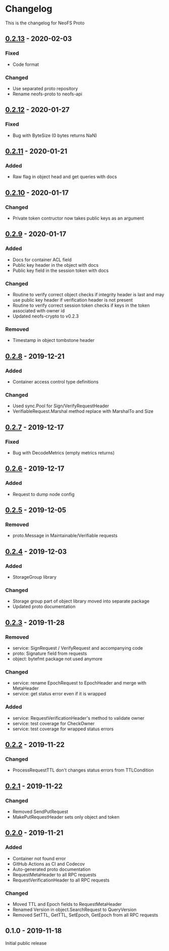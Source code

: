 # Changelog
This is the changelog for NeoFS Proto

## [0.2.13] - 2020-02-03

### Fixed
- Code format

### Changed
- Use separated proto repository
- Rename neofs-proto to neofs-api

## [0.2.12] - 2020-01-27

### Fixed
- Bug with ByteSize (0 bytes returns NaN)

## [0.2.11] - 2020-01-21

### Added
- Raw flag in object head and get queries with docs

## [0.2.10] - 2020-01-17

### Changed
- Private token contructor now takes public keys as an argument

## [0.2.9] - 2020-01-17

### Added
- Docs for container ACL field
- Public key header in the object with docs
- Public key field in the session token with docs

### Changed
- Routine to verify correct object checks if integrity header is last and
may use public key header if verification header is not present
- Routine to verify correct session token checks if keys in the token 
associated with owner id
- Updated neofs-crypto to v0.2.3

### Removed
- Timestamp in object tombstone header

## [0.2.8] - 2019-12-21

### Added
- Container access control type definitions

### Changed
- Used sync.Pool for Sign/VerifyRequestHeader
- VerifiableRequest.Marshal method replace with MarshalTo and Size

## [0.2.7] - 2019-12-17

### Fixed
- Bug with DecodeMetrics (empty metrics returns)

## [0.2.6] - 2019-12-17

### Added
- Request to dump node config

## [0.2.5] - 2019-12-05

### Removed
- proto.Message in Maintainable/Verifiable requests

## [0.2.4] - 2019-12-03

### Added
- StorageGroup library

### Changed
- Storage group part of object library moved into separate package
- Updated proto documentation

## [0.2.3] - 2019-11-28

### Removed
- service: SignRequest / VerifyRequest and accompanying code 
- proto: Signature field from requests
- object: bytefmt package not used anymore   

### Changed
- service: rename EpochRequest to EpochHeader and merge with MetaHeader
- service: get status error even if it is wrapped

### Added
- service: RequestVerificationHeader's method to validate owner
- service: test coverage for CheckOwner
- service: test coverage for wrapped status errors

## [0.2.2] - 2019-11-22

### Changed
- ProcessRequestTTL don't changes status errors from TTLCondition 

## [0.2.1] - 2019-11-22

### Changed
- Removed SendPutRequest
- MakePutRequestHeader sets only object and token 

## [0.2.0] - 2019-11-21

### Added
- Container not found error 
- GitHub Actions as CI and Codecov 
- Auto-generated proto documentation
- RequestMetaHeader to all RPC requests
- RequestVerificationHeader to all RPC requests

### Changed
- Moved TTL and Epoch fields to RequestMetaHeader
- Renamed Version in object.SearchRequest to QueryVersion
- Removed SetTTL, GetTTL, SetEpoch, GetEpoch from all RPC requests  

## 0.1.0 - 2019-11-18

Initial public release

[0.2.0]: https://github.com/nspcc-dev/neofs-api/compare/v0.1.0...v0.2.0
[0.2.1]: https://github.com/nspcc-dev/neofs-api/compare/v0.2.0...v0.2.1
[0.2.2]: https://github.com/nspcc-dev/neofs-api/compare/v0.2.1...v0.2.2
[0.2.3]: https://github.com/nspcc-dev/neofs-api/compare/v0.2.2...v0.2.3
[0.2.4]: https://github.com/nspcc-dev/neofs-api/compare/v0.2.3...v0.2.4
[0.2.5]: https://github.com/nspcc-dev/neofs-api/compare/v0.2.4...v0.2.5
[0.2.6]: https://github.com/nspcc-dev/neofs-api/compare/v0.2.5...v0.2.6
[0.2.7]: https://github.com/nspcc-dev/neofs-api/compare/v0.2.6...v0.2.7
[0.2.8]: https://github.com/nspcc-dev/neofs-api/compare/v0.2.7...v0.2.8
[0.2.9]: https://github.com/nspcc-dev/neofs-api/compare/v0.2.8...v0.2.9
[0.2.10]: https://github.com/nspcc-dev/neofs-api/compare/v0.2.9...v0.2.10
[0.2.11]: https://github.com/nspcc-dev/neofs-api/compare/v0.2.10...v0.2.11
[0.2.12]: https://github.com/nspcc-dev/neofs-api/compare/v0.2.11...v0.2.12
[0.2.13]: https://github.com/nspcc-dev/neofs-api/compare/v0.2.12...v0.2.13
